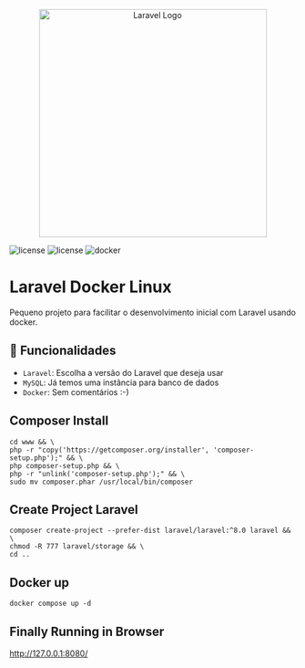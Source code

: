 <p align="center"><a href="https://laravel.com" target="_blank"><img src="https://raw.githubusercontent.com/laravel/art/master/logo-lockup/5%20SVG/2%20CMYK/1%20Full%20Color/laravel-logolockup-cmyk-red.svg" width="400" alt="Laravel Logo"></a></p>

<p align="center"> 

![license](https://img.shields.io/github/license/omarcoscardoso/eleicao-simples)
![license](https://img.shields.io/badge/LINUX-free-green)
![docker](https://img.shields.io/badge/Docker-dev-blue)

</p>

# Laravel Docker Linux

Pequeno projeto para facilitar o desenvolvimento inicial com Laravel usando docker. ​

## 🔨 Funcionalidades

- `Laravel`: Escolha a versão do Laravel que deseja usar
- `MySQL`: Já temos uma instância para banco de dados
- `Docker`: Sem comentários :-)

## Composer Install

```shell
cd www && \
php -r "copy('https://getcomposer.org/installer', 'composer-setup.php');" && \
php composer-setup.php && \
php -r "unlink('composer-setup.php');" && \
sudo mv composer.phar /usr/local/bin/composer
```

## Create Project Laravel

```shell
composer create-project --prefer-dist laravel/laravel:^8.0 laravel && \
chmod -R 777 laravel/storage && \
cd ..
```

## Docker up

```docker compose up -d```

## Finally Running in Browser

http://127.0.0.1:8080/
